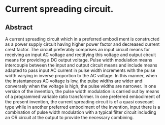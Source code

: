 # Current spreading circuit.

## Abstract
A current spreading circuit which in a preferred embodi ment is constructed as a power supply circuit having higher power factor and decreased current crest factor. The circuit preferably comprises an input circuit means for receiving an input AC voltage and rectifying this voltage and output circuit means for providing a DC output voltage. Pulse width modulation means intercouple between the input and output circuit means and include means adapted to pass input AC current in pulse width increments with the pulse width varying in inverse proportion to the AC voltage. In this manner, when the instantaneous AC voltage is low, the pulse widths are wider and conversely when the voltage is high, the pulse widths are narrower. In one version of the invention, the pulse width modulation is carried out by means of a programmed variable ratio transformer. In one preferred embodiment of the present invention, the current spreading circuit is of a quasi cosecant type while in another preferred embodiment of the invention, input there is a combination of pulse width modulation with a typical filter circuit including an OR circuit at the output to provide the necessary combining.